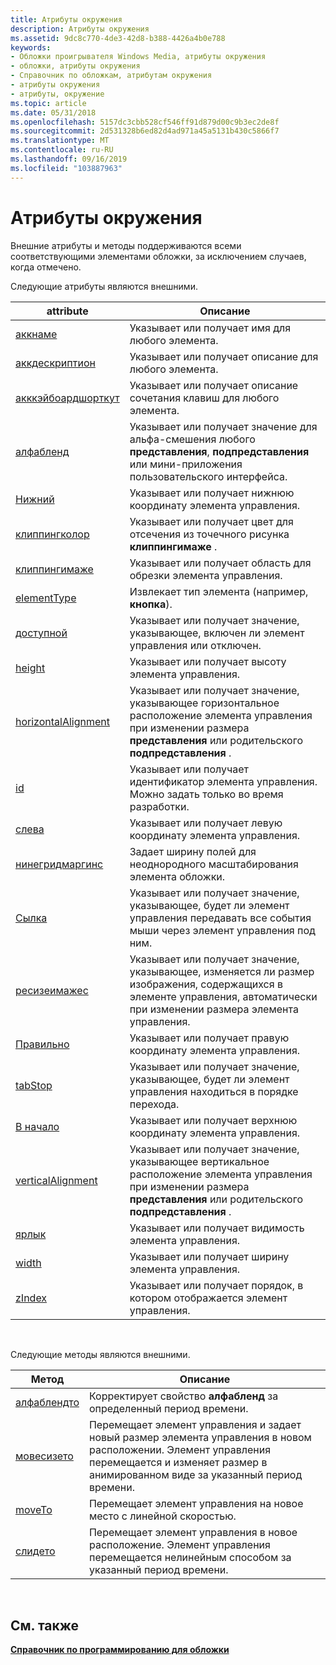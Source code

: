 ```yaml
---
title: Атрибуты окружения
description: Атрибуты окружения
ms.assetid: 9dc8c770-4de3-42d8-b388-4426a4b0e788
keywords:
- Обложки проигрывателя Windows Media, атрибуты окружения
- обложки, атрибуты окружения
- Справочник по обложкам, атрибутам окружения
- атрибуты окружения
- атрибуты, окружение
ms.topic: article
ms.date: 05/31/2018
ms.openlocfilehash: 5157dc3cbb528cf546ff91d879d00c9b3ec2de8f
ms.sourcegitcommit: 2d531328b6ed82d4ad971a45a5131b430c5866f7
ms.translationtype: MT
ms.contentlocale: ru-RU
ms.lasthandoff: 09/16/2019
ms.locfileid: "103887963"
---
```

# <a name="ambient-attributes"></a>Атрибуты окружения

Внешние атрибуты и методы поддерживаются всеми соответствующими элементами обложки, за исключением случаев, когда отмечено.

Следующие атрибуты являются внешними.



| attribute                                                        | Описание                                                                                                                               |
|------------------------------------------------------------------|-------------------------------------------------------------------------------------------------------------------------------------------|
| [аккнаме](ambientattributes-accname.md)                         | Указывает или получает имя для любого элемента.                                                                                            |
| [аккдескриптион](ambientattributes-accdescription.md)           | Указывает или получает описание для любого элемента.                                                                                     |
| [акккэйбоардшорткут](ambientattributes-acckeyboardshortcut.md) | Указывает или получает описание сочетания клавиш для любого элемента.                                                                   |
| [алфабленд](ambientattributes-alphablend.md)                   | Указывает или получает значение для альфа-смешения любого **представления**, **подпредставления** или мини-приложения пользовательского интерфейса.                                                |
| [Нижний](ambientattributes-bottom.md)                           | Указывает или получает нижнюю координату элемента управления.                                                                              |
| [клиппингколор](ambientattributes-clippingcolor.md)             | Указывает или получает цвет для отсечения из точечного рисунка **клиппингимаже** .                                                           |
| [клиппингимаже](ambientattributes-clippingimage.md)             | Указывает или получает область для обрезки элемента управления.                                                                                 |
| [elementType](ambientattributes-elementtype.md)                 | Извлекает тип элемента (например, **кнопка**).                                                                             |
| [доступной](ambientattributes-enabled.md)                         | Указывает или получает значение, указывающее, включен ли элемент управления или отключен.                                                     |
| [height](ambientattributes-height.md)                           | Указывает или получает высоту элемента управления.                                                                                         |
| [horizontalAlignment](ambientattributes-horizontalalignment.md) | Указывает или получает значение, указывающее горизонтальное расположение элемента управления при изменении размера **представления** или родительского **подпредставления** . |
| [id](ambientattributes-id.md)                                   | Указывает или получает идентификатор элемента управления. Можно задать только во время разработки.                                                       |
| [слева](ambientattributes-left.md)                               | Указывает или получает левую координату элемента управления.                                                                                |
| [нинегридмаргинс](ambientattributes-ninegridmargins.md)         | Задает ширину полей для неоднородного масштабирования элемента обложки.                                                                      |
| [Сылка](ambientattributes-passthrough.md)                 | Указывает или получает значение, указывающее, будет ли элемент управления передавать все события мыши через элемент управления под ним.                 |
| [ресизеимажес](ambientattributes-resizeimages.md)               | Указывает или получает значение, указывающее, изменяется ли размер изображения, содержащихся в элементе управления, автоматически при изменении размера элемента управления.     |
| [Правильно](ambientattributes-right.md)                             | Указывает или получает правую координату элемента управления.                                                                               |
| [tabStop](ambientattributes-tabstop.md)                         | Указывает или получает значение, указывающее, будет ли элемент управления находиться в порядке перехода.                                               |
| [В начало](ambientattributes-top.md)                                 | Указывает или получает верхнюю координату элемента управления.                                                                                 |
| [verticalAlignment](ambientattributes-verticalalignment.md)     | Указывает или получает значение, указывающее вертикальное расположение элемента управления при изменении размера **представления** или родительского **подпредставления** .   |
| [ярлык](ambientattributes-visible.md)                         | Указывает или получает видимость элемента управления.                                                                                     |
| [width](ambientattributes-width.md)                             | Указывает или получает ширину элемента управления.                                                                                          |
| [zIndex](ambientattributes-zindex.md)                           | Указывает или получает порядок, в котором отображается элемент управления.                                                                        |



 

Следующие методы являются внешними.



| Метод                                             | Описание                                                                                                                                                          |
|----------------------------------------------------|----------------------------------------------------------------------------------------------------------------------------------------------------------------------|
| [алфаблендто](ambientattributes-alphablendto.md) | Корректирует свойство **алфабленд** за определенный период времени.                                                                                                           |
| [мовесизето](ambientattributes-movesizeto.md)     | Перемещает элемент управления и задает новый размер элемента управления в новом расположении. Элемент управления перемещается и изменяет размер в анимированном виде за указанный период времени. |
| [moveTo](ambientattributes-moveto.md)             | Перемещает элемент управления на новое место с линейной скоростью.                                                                                                               |
| [слидето](ambientattributes-slideto.md)           | Перемещает элемент управления в новое расположение. Элемент управления перемещается нелинейным способом за указанный период времени.                                                       |



 

## <a name="related-topics"></a>См. также

<dl> <dt>

[**Справочник по программированию для обложки**](skin-programming-reference.md)
</dt> </dl>

 

 




